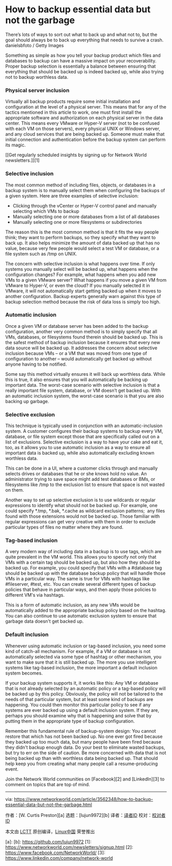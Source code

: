 [#]: collector: (lujun9972)
[#]: translator: ( )
[#]: reviewer: ( )
[#]: publisher: ( )
[#]: url: ( )
[#]: subject: (How to backup essential data but not the garbage)
[#]: via: (https://www.networkworld.com/article/3562348/how-to-backup-essential-data-but-not-the-garbage.html)
[#]: author: (W. Curtis Preston )

How to backup essential data but not the garbage
======
There’s lots of ways to sort out what to back up and what not to, but the goal should always be to back up everything that needs to survive a crash.
danielsbfoto / Getty Images

Something as simple as how you tell your backup product which files and databases to backup can have a massive impact on your recoverability. Proper backup selection is essentially a balance between ensuring that everything that should be backed up is indeed backed up, while also trying not to backup worthless data.

### Physical server inclusion

Virtually all backup products require some initial installation and configuration at the level of a physical server. This means that for any of the tactics mentioned in this article to work, one must first install the appropriate software and authorization on each physical server in the data center. This means every VMware or Hyper-V server (not to be confused with each VM on those servers), every physical UNIX or Windows server, and any cloud services that are being backed up. Someone must make that initial connection and authentication before the backup system can perform its magic.

[[Get regularly scheduled insights by signing up for Network World newsletters.]][1]

### Selective inclusion

The most common method of including files, objects, or databases in a backup system is to manually select them when configuring the backups of a given system. Here are three examples of selective inclusion:

  * Clicking through the vCenter or Hyper-V control panel and manually selecting which VMs to backup
  * Manually selecting one or more databases from a list of all databases
  * Manually selecting one or more filesystems or subdirectories



The reason this is the most common method is that it fits the way people think; they want to perform backups, so they specify what they want to back up. It also helps minimize the amount of data backed up that has no value, because very few people would select a test VM or database, or a file system such as /tmp on UNIX.

The concern with selective inclusion is what happens over time. If only systems you manually select will be backed up, what happens when the configuration changes? For example, what happens when you add new VMs to a given VMware server? What happens if you move a given VM from VMware to Hyper-V, or even the cloud? If you manually selected it in VMware, it will not automatically start getting backed up when it moves to another configuration. Backup experts generally warn against this type of backup selection method because the risk of data loss is simply too high.

### Automatic inclusion

Once a given VM or database server has been added to the backup configuration, another very common method is to simply specify that all VMs, databases, or filesystems found therein should be backed up. This is the safest method of backup inclusion because it ensures that every new data source will be backed up. It addresses the concern about selective inclusion because VMs – or a VM that was moved from one type of configuration to another – would automatically get backed up without anyone having to be notified.

Some say this method virtually ensures it will back up worthless data. While this is true, it also ensures that you will automatically be backing up important data. The worst-case scenario with selective inclusion is that a really important file system, database, or VM doesn’t get backed up. With an automatic inclusion system, the worst-case scenario is that you are also backing up garbage.

### Selective exclusion

This technique is typically used in conjunction with an automatic-inclusion system. A customer configures their backup systems to backup every VM, database, or file system except those that are specifically called out on a list of exclusions. Selective exclusion is a way to have your cake and eat it, too, as it allows you to use automatic inclusion as a way to ensure all important data is backed up, while also automatically excluding known worthless data.

This can be done in a UI, where a customer clicks through and manually selects drives or databases that he or she knows hold no value. An administrator trying to save space might add test databases or BMs, or filesystems like /tmp to the exclusion list to ensure that space is not wasted on them.

Another way to set up selective exclusion is to use wildcards or regular expressions to identify what should not be backed up. For example, one could specify *.tmp, *.bak, *.cache as wildcard exclusion patterns;  any files found with those extensions would not be backed up. Those familiar with regular expressions can get very creative with them in order to exclude particular types of files no matter where they are found.

### Tag-based inclusion

A very modern way of including data in a backup is to use tags, which are quite prevalent in the VM world. This allows you to specify not only that VMs with a certain tag should be backed up, but also how they should be backed up. For example, you could specify that VMs with a #database tag should be backed up with the database backup policy that will handle those VMs in a particular way. The same is true for VMs with hashtags like #fileserver, #test, etc. You can create several different types of backup policies that behave in particular ways, and then apply those policies to different VM's via hashtags.

This is a form of automatic inclusion, as any new VMs would be automatically added to the appropriate backup policy based on the hashtag. You can also continue to use automatic exclusion system to ensure that garbage data doesn't get backed up.

### Default inclusion

Whenever using automatic inclusion or tag-based inclusion, you need some kind of catch-all mechanism. For example, if a VM or database is not automatically selected via some type of hashtag or other mechanism, you want to make sure that it is still backed up. The more you use intelligent systems like tag-based inclusion, the more important a default inclusion system becomes.

If your backup system supports it, it works like this: Any VM or database that is not already selected by an automatic policy or a tag-based policy will be backed up by this policy. Obviously, the policy will not be tailored to the needs of that particular system, but at least some kind of backups are happening. You could then monitor this particular policy to see if any systems are ever backed up using a default inclusion system. If they are, perhaps you should examine why that is happening and solve that by putting them in the appropriate type of backup configuration.

Remember this fundamental rule of backup-system design: You cannot restore that which has not been backed up. No one ever got fired because they backed up too much data, but many people have been fired because they didn't backup enough data. Do your best to eliminate wasted backups, but try to err on the side of caution. Be more concerned with data that is not being backed up than with worthless data being backed up. That should help keep you from creating what many people call a resume-producing event.

Join the Network World communities on [Facebook][2] and [LinkedIn][3] to comment on topics that are top of mind.

--------------------------------------------------------------------------------

via: https://www.networkworld.com/article/3562348/how-to-backup-essential-data-but-not-the-garbage.html

作者：[W. Curtis Preston][a]
选题：[lujun9972][b]
译者：[译者ID](https://github.com/译者ID)
校对：[校对者ID](https://github.com/校对者ID)

本文由 [LCTT](https://github.com/LCTT/TranslateProject) 原创编译，[Linux中国](https://linux.cn/) 荣誉推出

[a]: 
[b]: https://github.com/lujun9972
[1]: https://www.networkworld.com/newsletters/signup.html
[2]: https://www.facebook.com/NetworkWorld/
[3]: https://www.linkedin.com/company/network-world
